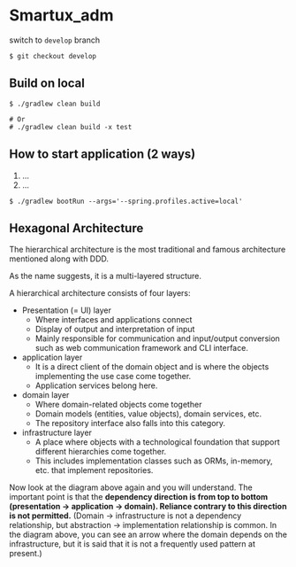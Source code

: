 # Smartux_adm

switch to `develop` branch
```
$ git checkout develop
```

## Build on local
```
$ ./gradlew clean build

# Or
# ./gradlew clean build -x test
```

## How to start application (2 ways)
1.  ...
2. ...

```
$ ./gradlew bootRun --args='--spring.profiles.active=local'
``` 


## Hexagonal Architecture
The hierarchical architecture is the most traditional and famous architecture mentioned along with DDD.

As the name suggests, it is a multi-layered structure.

A hierarchical architecture consists of four layers:

- Presentation (= UI) layer
    - Where interfaces and applications connect
    - Display of output and interpretation of input
    - Mainly responsible for communication and input/output conversion such as web communication framework and CLI interface.
- application layer
    - It is a direct client of the domain object and is where the objects implementing the use case come together.
    - Application services belong here.
- domain layer
    - Where domain-related objects come together
    - Domain models (entities, value objects), domain services, etc.
    - The repository interface also falls into this category.
- infrastructure layer
    - A place where objects with a technological foundation that support different hierarchies come together.
    - This includes implementation classes such as ORMs, in-memory, etc. that implement repositories.

Now look at the diagram above again and you will understand.
The important point is that the <b>dependency direction is from top to bottom (presentation -> application -> domain). Reliance contrary to this direction is not permitted.</b> (Domain -> infrastructure is not a dependency relationship, but abstraction -> implementation relationship is common. In the diagram above, you can see an arrow where the domain depends on the infrastructure, but it is said that it is not a frequently used pattern at present.)
